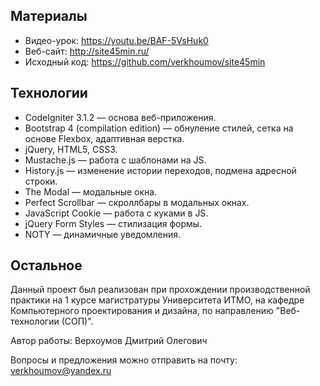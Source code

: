 Материалы
---
* Видео-урок: https://youtu.be/BAF-5VsHuk0
* Веб-сайт: http://site45min.ru/
* Исходный код: https://github.com/verkhoumov/site45min

Технологии
---
* CodeIgniter 3.1.2 — основа веб-приложения.
* Bootstrap 4 (compilation edition) — обнуление стилей, сетка на основе Flexbox, адаптивная верстка.
* jQuery, HTML5, CSS3.
* Mustache.js — работа с шаблонами на JS.
* History.js — изменение истории переходов, подмена адресной строки.
* The Modal — модальные окна.
* Perfect Scrollbar — скроллбары в модальных окнах.
* JavaScript Cookie — работа с куками в JS.
* jQuery Form Styles — стилизация формы.
* NOTY — динамичные уведомления.

Остальное
---
Данный проект был реализован при прохождении производственной практики на 1 курсе магистратуры Университета ИТМО, на кафедре Компьютерного проектирования и дизайна, по направлению "Веб-технологии (СОП)".

Автор работы: Верхоумов Дмитрий Олегович

Вопросы и предложения можно отправить на почту: verkhoumov@yandex.ru
